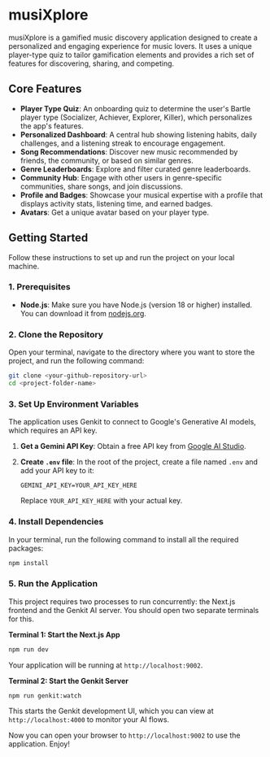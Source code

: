 # musiXplore

musiXplore is a gamified music discovery application designed to create a personalized and engaging experience for music lovers. It uses a unique player-type quiz to tailor gamification elements and provides a rich set of features for discovering, sharing, and competing.

## Core Features

-   **Player Type Quiz**: An onboarding quiz to determine the user's Bartle player type (Socializer, Achiever, Explorer, Killer), which personalizes the app's features.
-   **Personalized Dashboard**: A central hub showing listening habits, daily challenges, and a listening streak to encourage engagement.
-   **Song Recommendations**: Discover new music recommended by friends, the community, or based on similar genres.
-   **Genre Leaderboards**: Explore and filter curated genre leaderboards.
-   **Community Hub**: Engage with other users in genre-specific communities, share songs, and join discussions.
-   **Profile and Badges**: Showcase your musical expertise with a profile that displays activity stats, listening time, and earned badges.
-   **Avatars**: Get a unique avatar based on your player type.

## Getting Started

Follow these instructions to set up and run the project on your local machine.

### 1. Prerequisites

-   **Node.js**: Make sure you have Node.js (version 18 or higher) installed. You can download it from [nodejs.org](https://nodejs.org/).

### 2. Clone the Repository

Open your terminal, navigate to the directory where you want to store the project, and run the following command:

```bash
git clone <your-github-repository-url>
cd <project-folder-name>
```

### 3. Set Up Environment Variables

The application uses Genkit to connect to Google's Generative AI models, which requires an API key.

1.  **Get a Gemini API Key**: Obtain a free API key from [Google AI Studio](https://aistudio.google.com/app/apikey).
2.  **Create `.env` file**: In the root of the project, create a file named `.env` and add your API key to it:

    ```
    GEMINI_API_KEY=YOUR_API_KEY_HERE
    ```

    Replace `YOUR_API_KEY_HERE` with your actual key.

### 4. Install Dependencies

In your terminal, run the following command to install all the required packages:

```bash
npm install
```

### 5. Run the Application

This project requires two processes to run concurrently: the Next.js frontend and the Genkit AI server. You should open two separate terminals for this.

**Terminal 1: Start the Next.js App**

```bash
npm run dev
```

Your application will be running at `http://localhost:9002`.

**Terminal 2: Start the Genkit Server**

```bash
npm run genkit:watch
```

This starts the Genkit development UI, which you can view at `http://localhost:4000` to monitor your AI flows.

Now you can open your browser to `http://localhost:9002` to use the application. Enjoy!
